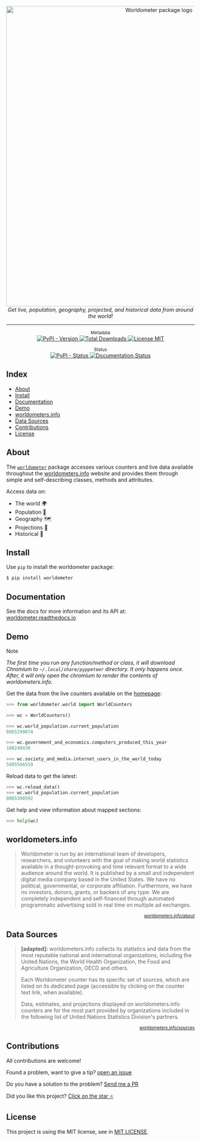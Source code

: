 <p align="center">
    <img src="https://raw.githubusercontent.com/matheusfelipeog/worldometer/master/.github/assets/images/worldometer.png" alt="Worldometer package logo" width="800px" />
    <br />
    <em>Get live, population, geography, projected, and historical data from around the world!</em>
</p>

---

<p align="center">
    <sup>Metadata</sup>
    <br />
    <a href="https://pypi.org/project/worldometer/">
        <img alt="PyPI - Version" src="https://img.shields.io/pypi/v/worldometer" />
    </a>
    <a href="https://pepy.tech/project/worldometer">
        <img alt="Total Downloads" src="https://pepy.tech/badge/worldometer" />
    </a>
    <a href="https://github.com/matheusfelipeog/worldometer/blob/master/LICENSE">
        <img src="https://img.shields.io/github/license/matheusfelipeog/worldometer" alt="License MIT" />
    </a>
</p>

<p align="center">
    <sup>Status</sup>
    <br />
    <a href="https://pypi.org/project/worldometer/">
        <img alt="PyPI - Status" src="https://img.shields.io/pypi/status/worldometer" />
    </a>
    <a href='https://worldometer.readthedocs.io/en/latest/?badge=latest'>
        <img src='https://readthedocs.org/projects/worldometer/badge/?version=latest' alt='Documentation Status' />
    </a>
</p>


## Index

- [About](#about)
- [Install](#install)
- [Documentation](#documentation)
- [Demo](#demo)
- [worldometers.info](#worldometersinfo)
- [Data Sources](#data-sources)
- [Contributions](#contributions)
- [License](#license)


## About

The [`worldometer`](https://github.com/matheusfelipeog/worldometer) package accesses various counters and live data available throughout the [worldometers.info](https://www.worldometers.info/) website and provides them through simple and self-describing classes, methods and attributes.

Access data on:

- The world 🌍
- Population 👥
- Geography 🗺️
- Projections 🔮
- Historical 📜


## Install

Use `pip` to install the worldometer package:

```bash
$ pip install worldometer
```


## Documentation

See the docs for more information and its API at: [worldometer.readthedocs.io](https://worldometer.readthedocs.io/)


## Demo

> [!NOTE]
> *The first time you run any function/method or class, it will download Chromium to  `~/.local/share/pyppeteer` directory. It only happens once. After, it will only open the chromium to render the contents of worldometers.info.*

Get the data from the live counters available on the [homepage](https://www.worldometers.info/):

```python
>>> from worldometer.world import WorldCounters

>>> wc = WorldCounters()

>>> wc.world_population.current_population
8065299074

>>> wc.government_and_economics.computers_produced_this_year
180248430

>>> wc.society_and_media.internet_users_in_the_world_today
5895566559
```

Reload data to get the latest:

```python
>>> wc.reload_data()
>>> wc.world_population.current_population
8065300592
```

Get help and view information about mapped sections:

```python
>>> help(wc)
```


## worldometers.info

> Worldometer is run by an international team of developers, researchers, and volunteers with the goal of making world statistics available in a thought-provoking and time relevant format to a wide audience around the world. It is published by a small and independent digital media company based in the United States. We have no political, governmental, or corporate affiliation. Furthermore, we have no investors, donors, grants, or backers of any type. We are completely independent and self-financed through automated programmatic advertising sold in real time on multiple ad exchanges.

<p align="right">
    <sup><a href="https://www.worldometers.info/about/">worldometers.info/about</a></sup>
</p>


## Data Sources

> **[adapted]:** worldometers.info collects its statistics and data from the most reputable national and international organizations, including the United Nations, the World Health Organization, the Food and Agriculture Organization, OECD and others.
>
> Each Worldometer counter has its specific set of sources, which are listed on its dedicated page (accessible by clicking on the counter text link, when available).
>
> Data, estimates, and projections displayed on worldometers.info counters are for the most part provided by organizations included in the following list of United Nations Statistics Division's partners.

<p align="right">
    <sup><a href="https://www.worldometers.info/sources/">worldometers.info/sources</a></sup>
</p>


## Contributions

All contributions are welcome!

Found a problem, want to give a tip? [open an issue](https://github.com/matheusfelipeog/worldometer/issues)

Do you have a solution to the problem? [Send me a PR](https://github.com/matheusfelipeog/worldometer/pulls)

Did you like this project? [Click on the star ⭐](https://github.com/matheusfelipeog/worldometer/stargazers)


## License

This project is using the MIT license, see in [MIT LICENSE](https://github.com/matheusfelipeog/worldometer/blob/master/LICENSE).
